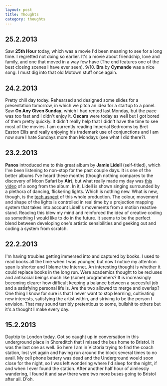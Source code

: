 ```yaml
---
layout: post
title: Thoughts
category: thoughts
---
```



25.2.2013
---

Saw **25th Hour** today, which was a movie I'd been meaning to see for a long time. I regretted not doing so earlier. It's a movie about friendship, love and family, and one that moved in a way few have (The end features one of the best closing scenes I have ever seen). 9/10. **Bra** by **Cymande** was a nice song. I must dig into that old Motown stuff once again.

24.2.2013
---

Pretty chill day today. Rehearsed and designed some slides for a presentation tomorrow, in which we pitch an idea for a startup to a panel. Saw **On Any Given Sunday**, which I had rented last Monday, but the pace was too fast and I didn't enjoy it. **Oscars** were today as well but I got bored of them pretty quickly. It didn't really help that I didn't have the time to see most of the movies. I am currently reading Imperial Bedrooms by Bret Easton Ellis and really enjoying his trademark use of conjunctions and I am now sure I hate Sundays more than Mondays (see what I did there?). 

23.2.2013
---

**Panos** introduced me to this great album by **Jamie Lidell** (self-titled), which I've been listening to non-stop for the past couple days. It is one of the better albums I've heard these months (though nothing compares to the discovery of Moon Safari by **Air**), but what really made my day was [this video](http://vimeo.com/57927567) of a song from the album. In it, Lidell is shown singing surrounded by a plethora of dancing, flickering lights. Which is nothing new. What is new, though, is the [tech aspect](http://www.creativeapplications.net/openframeworks/you-naked-flat-e-for-warp-records-and-jamie-lidell/) of this whole production. The colour, movement and shape of the lights is controlled in real time by a projection mapping system that takes into account Lidell's movements from a motion reactive stand. Reading this blew my mind and reinforced the idea of creative coding as something I would like to do in the future. It seems to be the perfect blend between developing one's artistic sensibilities and geeking out and coding a system from scratch. 

22.2.2013
---

I'm having troubles getting immersed into and captured by books. I used to read books all the time when I was younger, but now I notice my attention span is shorter and I blame the Internet. An interesting thought is whether it could replace books in the long run. Were academics thought to be recluses and antisocial beings much like (some) programmers? It is increasingly becoming clearer how difficult keeping a balance between a succesful job and a satisfying personal life is. Are the two allowed to merge and overlap? One thing I know for sure is that I never want to stop learning, cultivating new interests, satisfying the artist within, and striving to be the person I envision. That may sound terribly pretentious to some, bullshit to others but it's a thought I make every day.   

15.2.2013
---

Daytrip to London today. Got so caught up in conversation in this underground place in Shoreditch that I missed the bus home to Bristol. It was the last one as well. So here I am in Victoria trying to find the coach station, lost yet again and having run around the block several times to no avail. My cell phone battery was dead and the Underground would soon close for the night, so I was left wondering where I'd sleep for the night, if and when I ever found the station. After another half hour of aimlessly wandering, I found it and saw there were two more buses going to Bristol after all. D'oh.